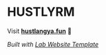 
# HUSTLYRM

Visit **[hustlangya.fun](http://hustlangya.fun)** 🚀

_Built with [Lab Website Template](https://greene-lab.gitbook.io/lab-website-template-docs)_
